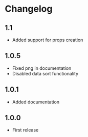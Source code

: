 # Changelog

## 1.1
- Added support for props creation

## 1.0.5
- Fixed png in documentation
- Disabled data sort functionality

## 1.0.1
- Added documentation

## 1.0.0
- First release